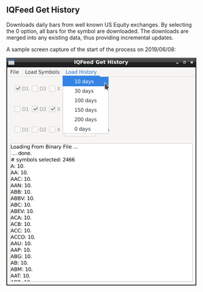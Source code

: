 ## IQFeed Get History

Downloads daily bars from well known US Equity exchanges.  By selecting the 0 option, all bars for the symbol are downloaded.
The downloads are merged into any existing data, thus providing incremental updates.

A sample screen capture of the start of the process on 2019/06/08:

![IQFeed Daily Bar Download](/notes/pictures/Screenshot_20190608_121050.png)

